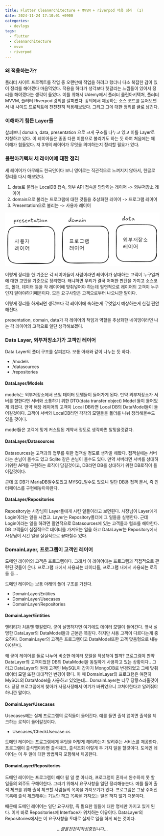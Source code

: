 ```yaml
---
title: Flutter CleanArchitecture + MVVM + riverpod 적용 정리  (1)
date: 2024-11-24 17:10:01 +0900
categories:
  - devlogs
tags:
  - flutter
  - cleanarchitecture
  - mvvm
  - riverpod
---
```

### 왜 적용하는가?

플러터 사이트 프로젝트를 작업 중 오랜만에 작업을 하려고 했더니 다소 복잡한 감이 있어 정리를 해야겠다 마음먹었다. 적용을 하다가 생각보다 헷갈리는 느낌들이 있어서 정리를 해야겠다는 생각이 들었다. 이를 위해서 Udemy에서 플러터 클린아키텍처, 플러터 MVVM, 플러터 Riverpod 강의를 살펴봤다. 강의에서 제공하는 소스 코드를 뜯어보면서 내 사이드 프로젝트에 천천천히 적용해보았다. 그리고 그에 대한 정리를 글로 남긴다.



### 이해하기 힘든 Layer들

살펴보니 domain, data, presentation 으로 크게 구조를 나누고 있고 이를 Layer로 지칭하고 있다. 이 레이어들은 종종 다른 이름으로 불리기도 하는 듯 하여 처음에는 꽤 이해가 힘들었다. 저 3개의 레이어가 무엇을 의미하는지 정리할 필요가 있다.



### 클린아키텍처 세 레이어에 대한 정리

세 레이어가 아무래도 한국인이다 보니 영어로는 직관적으로 느껴지지 않아서, 한글로 정리를 다시 해보았다.

1. data로 불리는 LocalDB 접속, 외부 API 접속을 담당하는 레이어 -> 외부저장소 레이어
2. domain으로 불리는 프로그램에 대한 것들을 추상화한 레이어 -> 프로그램 레이어
3. Presentation으로 불리는 -> 사용자 레이어

![](../../media/attachments/Pasted%20image%2020241124180717.png)

이렇게 정리를 한 기준은 각 레이어들이 사람이라면 레이어가 상대하는 고객이 누구일까에 대한 고민을 기준으로 정리했다. 왜냐하면 우리가 결국 어떠한 판단을 가지고 소스코드, 폴더, 데이터 등을 각 레이어에 맞춰넣어야 하는데 필연적으로 레이어의 고객이 누구인지 알아야하기때문이다. 모든 요구사항은 고객으로부터 나오니깐 말이다.

이렇게 정리를 하게되면 생각보다 각 레이어에 속하는게 무엇일지 예상하는게 한결 편안해진다.

presentation, domain, data가 각 레이어의 책임과 역할을 추상화한 네이밍이라면 나는 각 레이어의 고객으로 일단 생각해보겠다.



### Data Layer, 외부저장소가가 고객인 레이어

Data Layer의 폴더 구조를 살펴본다. 보통 아래와 같이 나누는 듯 하다.

- /models
- /datasources
- /repositories
#### DataLayer/Models

models는 외부저장소에서 쓰일 데이터 모델들이 들어가게 된다. 만약 외부저장소가 서버를 향한다면 서버와 소통하기 위한 DTO(data transfer object) Model 들이 들어있게 되겠다. 만약 해당 레이어의 고객이 Local DB라면 Local DB의 DataModel들이 들어갈것이다. 고객이 서버와 LocalDB라면 각각의 모델들을 폴더를 나눠 정리해볼수도 있을 것이다.

model들은 고객에 맞게 커스텀된 계약서 정도로 생각하면 알맞을것같다.

#### DataLayer/Datasources

Datasources는 고객과의 업무를 위한 접객실 정도로 생각을 해봤다. 접객실에는 서버라는 손님이 올수도 있고 Sqlite 같은 손님이 올수도 있다. 만약 서버라면 서버를 상대하기위한 API를 구현하는 로직이 담길것이고, DB라면 DB를 상대하기 위한 DB로직이 들어갈것이다.

근데 또 DB가 MariaDB일수도있고  MYSQL일수도 있으니 일단 DB용 접객 문서, 즉 인터페이스를 구현해놓아야한다.


#### DataLayer/Repositories

Repository는 사장님이 Layer들에게 시킨 일들이라고 보면된다. 사장님이 Layer에게 Login이라는 일을 시켰고. Layer는 Repository폴더에 그 일들을 실행한다. 근데 Login이라는 일을 하려면 필연적으로 Datasources에 있는 고객들과 협조를 해야한다. DB 고객들이 실질적으로 데이터를 가져오는 일을 하고 DataLayer는 Repository에서 사장님이 시킨 일을 실질적으로 끝마칠수 있다.


### DomainLayer, 프로그램이 고객인 레이어

도메인 레이어의 고객은 프로그램이다. 그래서 이 레이어에는 프로그램과 직접적으로 관련된 것들이 온다. 프로그램 내에서 사용되는 데이터들, 프로그램 내에서 사용되는 로직들 등...

도메인 레이어는 보통 아래의 폴더 구조를 가진다.

- DomainLayer/Entities
- DomainLayer/Usecases
- DomainLayer/Repositories

#### DomainLayer/Entities

엔티티가 처음엔 햇갈렸다. 굳이 설명하자면 여기에도 데이터 모델이 들어간다. 앞서 설명한 DataLayer의 DataModel들과 근본은 똑같다. 하지만 사용 고객이 다르다는게 중요하다. DomainLayer의 고객은 프로그램이고 DataModel또한 고객 맞춤형으로 내놓아야햔다.

왜 굳이 레이어를 둘로 나누어 비슷한 데이터 모델을 작성해야 할까? 프로그램이 만약 DataLayer의 고객이었던 DB의 DataModel을 동일하게 사용하고 있는 상황이다.. 그리고 DataLayer의 원래 고객인 MySQL이 갑자기 MongoDB로 변경되었고 그에 맞춰 데이터 모델 또한 대대적인 변경이 됐다. 이 때 DomainLayer의 프로그램은 여전히 MySQL의 DataModel을 사용하고 있었는데... DomainLayer는 너무 당황스러울것이다. 당장 프로그램에게 찾아가 사정사정해서 여기가 바뀌었으니 고쳐야한다고 알려줘야하니깐 말이다. 

#### DomainLayer/Usecases

Usecases에는 실제 프로그램의 로직들이 들어간다. 예를 들면 출석 앱이면 출석을 체크하는 로직이 들어갈것이다. 

- Usecases/CheckUsecase.cs

도메인 레이어는 프로그램에게 무엇을 어떻게 해야하는지 알려주는 서비스를 제공한다. 프로그램이 출석앱이라면 출석체크, 출석조회 이렇게 두 가지 일을 할것이다. 도메인 레이어는 이 두 일에 대한 방법까지 포함해서 제공한다.


#### DomainLayer/Repositories

도메인 레이어는 프로그램이 해야 될 일 뿐 아니라, 프로그램이 혼자서 완수하지 못 할 일들의 외주도 구해야한다. 그러기 위해서 요구사항을 일단 정리해놓는다. 예를 들어 출석 체크를 위해 출석 체크할 사람들의 목록을 가져오기가 있다. 프로그램은 그냥 주어진 목록에 출석 체크해주는 기능만 하고 목록을 가져오는 일은 하지 않기 때문이다.

때문에 도메인 레이어는 일단 요구사항, 즉 필요한 일들에 대한 명세만 가지고 있게 된다. 이게 바로 Repositories에 Interface가 위치하는 이유이다. DataLayer의 Repositories에서는 이 요구사항을 토대로 실제로 일을 하게 되는 것이다.


$$
... 글을 천천히 작성 중입니다 ...
$$

